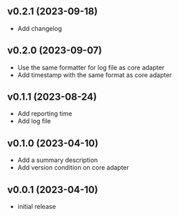 v0.2.1 (2023-09-18)
-------------------

- Add changelog

v0.2.0 (2023-09-07)
-------------------

- Use the same formatter for log file
  as core adapter
- Add timestamp with the same format
  as core adapter

v0.1.1 (2023-08-24)
-------------------

- Add reporting time
- Add log file

v0.1.0 (2023-04-10)
-------------------

- Add a summary description
- Add version condition on core adapter

v0.0.1 (2023-04-10)
-------------------

- initial release
